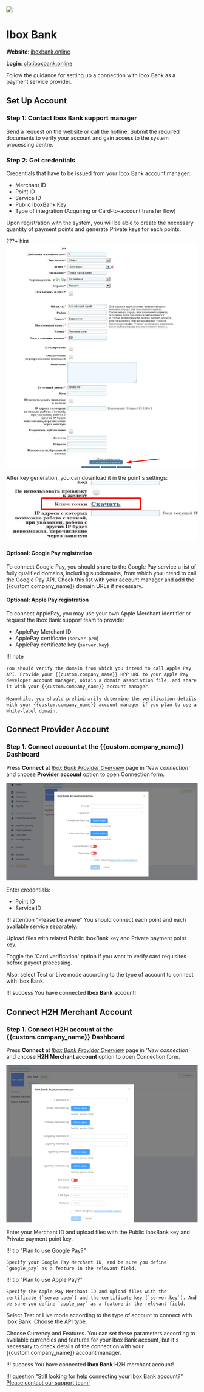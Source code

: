 <img src="https://static.openfintech.io/payment_providers/iboxbank/logo.png?w=400" width="400px" >

# Ibox Bank

**Website**: [iboxbank.online](https://iboxbank.online/ua/)

**Login**: [clb.iboxbank.online](https://clb.iboxbank.online:7002/ifobsClient/LoginShow.action?localeName=en)

Follow the guidance for setting up a connection with Ibox Bank as a payment service provider.

## Set Up Account

### Step 1: Contact Ibox Bank support manager

Send a request on the [website](https://iboxbank.online/ua/open-account) or call the [hotline](tel:0800500178). Submit the required documents to verify your account and gain access to the system processing centre.

### Step 2: Get credentials

Credentials that have to be issued from your Ibox Bank account manager:

* Merchant ID
* Point ID
* Service ID
* Public IboxBank Key
* Type of integration (Acquiring or Card-to-account transfer flow)

Upon registration with the system, you will be able to create the necessary quantity of payment points and generate Private keys for each points.

???+ hint
    ![Create a new Point](images/point-creation.png)
    ![Private Key](images/private-key-generation.png)

After key generation, you can download it in the point's settings:
![Download](images/download-private-key.png)

#### Optional: Google Pay registration

To connect Google Pay, you should share to the Google Pay service a list of fully qualified domains, including subdomains, from which you intend to call the Google Pay API. Check this list with your account manager and add the {{custom.company_name}} domain URLs if necessary.

#### Optional: Apple Pay registration

To connect ApplePay, you may use your own Apple Merchant identifier or request the Ibox Bank support team to provide:

* ApplePay Merchant ID
* ApplePay certificate (`server.pem`)
* ApplePay certificate key (`server.key`)

!!! note

    You should verify the domain from which you intend to call Apple Pay API. Provide your {{custom.company_name}} HPP URL to your Apple Pay developer account manager, obtain a domain association file, and share it with your {{custom.company_name}} account manager.

    Meanwhile, you should preliminarily determine the verification details with your {{custom.company_name}} account manager if you plan to use a white-label domain.

## Connect Provider Account

### Step 1. Connect account at the {{custom.company_name}} Dashboard

Press **Connect** at [*Ibox Bank Provider Overview*]({{custom.dashboard_base_url}}connect-directory/payment-providers/iboxbank/general) page in *'New connection'* and choose **Provider account** option to open Connection form.

![Connect](images/provider-account.png)

Enter credentials:

* Point ID
* Service ID

!!! attention "Please be aware"
    You should connect each point and each available service separately.

Upload files with related Public IboxBank key and Private payment point key.

Toggle the 'Card verification' option if you want to verify card requisites before payout processing.

Also, select Test or Live mode according to the type of account to connect with Ibox Bank.

!!! success
    You have connected **Ibox Bank** account!

## Connect H2H Merchant Account

### Step 1. Connect H2H account at the {{custom.company_name}} Dashboard

Press **Connect** at [*Ibox Bank Provider Overview*]({{custom.dashboard_base_url}}connect-directory/payment-providers/iboxbank/general) page in *'New connection'* and choose **H2H Merchant account** option to open Connection form.

![Connect](images/h2h-merchant-account.png)

Enter your Merchant ID and upload files with the Public IboxBank key and Private payment point key. 

!!! tip "Plan to use Google Pay?"

    Specify your Google Pay Merchant ID, and be sure you define `google_pay` as a feature in the relevant field.

!!! tip "Plan to use Apple Pay?"

    Specify the Apple Pay Merchant ID and upload files with the certificate (`server.pem`) and the certificate key (`server.key`). And be sure you define `apple_pay` as a feature in the relevant field.

Select Test or Live mode according to the type of account to connect with Ibox Bank. Choose the API type.

Choose Currency and Features. You can set these parameters according to available currencies and features for your Ibox Bank account, but it's necessary to check details of the connection with your {{custom.company_name}} account manager.

!!! success
    You have connected **Ibox Bank** H2H merchant account!

!!! question "Still looking for help connecting your Ibox Bank account?"
    [Please contact our support team!](mailto:{{custom.support_email}})
